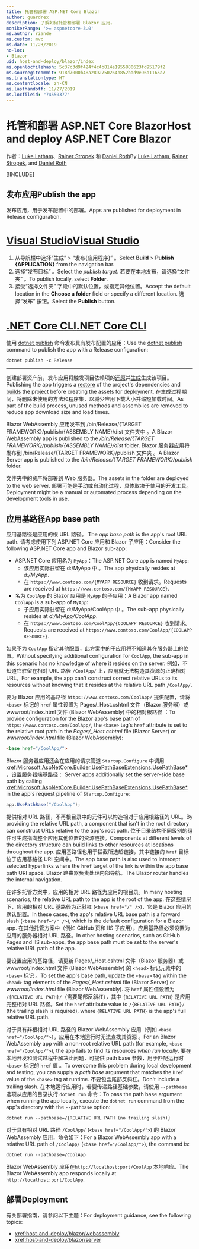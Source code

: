 ```yaml
---
title: 托管和部署 ASP.NET Core Blazor
author: guardrex
description: 了解如何托管和部署 Blazor 应用。
monikerRange: '>= aspnetcore-3.0'
ms.author: riande
ms.custom: mvc
ms.date: 11/23/2019
no-loc:
- Blazor
uid: host-and-deploy/blazor/index
ms.openlocfilehash: 5c37c3d9f424f4c4b814e1955880623fd95179f2
ms.sourcegitcommit: 918d7000b48a2892750264b852bad9e96a1165a7
ms.translationtype: HT
ms.contentlocale: zh-CN
ms.lasthandoff: 11/27/2019
ms.locfileid: "74550377"
---
```

# <a name="host-and-deploy-aspnet-core-opno-locblazor"></a><span data-ttu-id="711a0-103">托管和部署 ASP.NET Core Blazor</span><span class="sxs-lookup"><span data-stu-id="711a0-103">Host and deploy ASP.NET Core Blazor</span></span>

<span data-ttu-id="711a0-104">作者：[Luke Latham](https://github.com/guardrex)、[Rainer Stropek](https://www.timecockpit.com) 和 [Daniel Roth](https://github.com/danroth27)</span><span class="sxs-lookup"><span data-stu-id="711a0-104">By [Luke Latham](https://github.com/guardrex), [Rainer Stropek](https://www.timecockpit.com), and [Daniel Roth](https://github.com/danroth27)</span></span>

[!INCLUDE[](~/includes/blazorwasm-preview-notice.md)]

## <a name="publish-the-app"></a><span data-ttu-id="711a0-105">发布应用</span><span class="sxs-lookup"><span data-stu-id="711a0-105">Publish the app</span></span>

<span data-ttu-id="711a0-106">发布应用，用于发布配置中的部署。</span><span class="sxs-lookup"><span data-stu-id="711a0-106">Apps are published for deployment in Release configuration.</span></span>

# <a name="visual-studiotabvisual-studio"></a>[<span data-ttu-id="711a0-107">Visual Studio</span><span class="sxs-lookup"><span data-stu-id="711a0-107">Visual Studio</span></span>](#tab/visual-studio)

1. <span data-ttu-id="711a0-108">从导航栏中选择“生成”   > “发布{应用程序}”  。</span><span class="sxs-lookup"><span data-stu-id="711a0-108">Select **Build** > **Publish {APPLICATION}** from the navigation bar.</span></span>
1. <span data-ttu-id="711a0-109">选择“发布目标”  。</span><span class="sxs-lookup"><span data-stu-id="711a0-109">Select the *publish target*.</span></span> <span data-ttu-id="711a0-110">若要在本地发布，请选择“文件夹”  。</span><span class="sxs-lookup"><span data-stu-id="711a0-110">To publish locally, select **Folder**.</span></span>
1. <span data-ttu-id="711a0-111">接受“选择文件夹”  字段中的默认位置，或指定其他位置。</span><span class="sxs-lookup"><span data-stu-id="711a0-111">Accept the default location in the **Choose a folder** field or specify a different location.</span></span> <span data-ttu-id="711a0-112">选择“发布”  按钮。</span><span class="sxs-lookup"><span data-stu-id="711a0-112">Select the **Publish** button.</span></span>

# <a name="net-core-clitabnetcore-cli"></a>[<span data-ttu-id="711a0-113">.NET Core CLI</span><span class="sxs-lookup"><span data-stu-id="711a0-113">.NET Core CLI</span></span>](#tab/netcore-cli)

<span data-ttu-id="711a0-114">使用 [dotnet publish](/dotnet/core/tools/dotnet-publish) 命令发布具有发布配置的应用：</span><span class="sxs-lookup"><span data-stu-id="711a0-114">Use the [dotnet publish](/dotnet/core/tools/dotnet-publish) command to publish the app with a Release configuration:</span></span>

```dotnetcli
dotnet publish -c Release
```

---

<span data-ttu-id="711a0-115">创建部署资产前，发布应用将触发项目依赖项的[还原](/dotnet/core/tools/dotnet-restore)并[生成](/dotnet/core/tools/dotnet-build)生成该项目。</span><span class="sxs-lookup"><span data-stu-id="711a0-115">Publishing the app triggers a [restore](/dotnet/core/tools/dotnet-restore) of the project's dependencies and [builds](/dotnet/core/tools/dotnet-build) the project before creating the assets for deployment.</span></span> <span data-ttu-id="711a0-116">在生成过程期间，将删除未使用的方法和程序集，以减少应用下载大小并缩短加载时间。</span><span class="sxs-lookup"><span data-stu-id="711a0-116">As part of the build process, unused methods and assemblies are removed to reduce app download size and load times.</span></span>

<span data-ttu-id="711a0-117">Blazor WebAssembly 应用发布到 /bin/Release/{TARGET FRAMEWORK}/publish/{ASSEMBLY NAME}/dist 文件夹中  。</span><span class="sxs-lookup"><span data-stu-id="711a0-117">A Blazor WebAssembly app is published to the */bin/Release/{TARGET FRAMEWORK}/publish/{ASSEMBLY NAME}/dist* folder.</span></span> <span data-ttu-id="711a0-118">Blazor 服务器应用将发布到 /bin/Release/{TARGET FRAMEWORK}/publish 文件夹  。</span><span class="sxs-lookup"><span data-stu-id="711a0-118">A Blazor Server app is published to the */bin/Release/{TARGET FRAMEWORK}/publish* folder.</span></span>

<span data-ttu-id="711a0-119">文件夹中的资产将部署到 Web 服务器。</span><span class="sxs-lookup"><span data-stu-id="711a0-119">The assets in the folder are deployed to the web server.</span></span> <span data-ttu-id="711a0-120">部署可能是手动或自动化过程，具体取决于使用的开发工具。</span><span class="sxs-lookup"><span data-stu-id="711a0-120">Deployment might be a manual or automated process depending on the development tools in use.</span></span>

## <a name="app-base-path"></a><span data-ttu-id="711a0-121">应用基路径</span><span class="sxs-lookup"><span data-stu-id="711a0-121">App base path</span></span>

<span data-ttu-id="711a0-122">应用基路径是应用的根 URL 路径。 </span><span class="sxs-lookup"><span data-stu-id="711a0-122">The *app base path* is the app's root URL path.</span></span> <span data-ttu-id="711a0-123">请考虑使用下列 ASP.NET Core 应用和 Blazor 子应用：</span><span class="sxs-lookup"><span data-stu-id="711a0-123">Consider the following ASP.NET Core app and Blazor sub-app:</span></span>

* <span data-ttu-id="711a0-124">ASP.NET Core 应用名为 `MyApp`：</span><span class="sxs-lookup"><span data-stu-id="711a0-124">The ASP.NET Core app is named `MyApp`:</span></span>
  * <span data-ttu-id="711a0-125">该应用实际驻留在 d:/MyApp 中  。</span><span class="sxs-lookup"><span data-stu-id="711a0-125">The app physically resides at *d:/MyApp*.</span></span>
  * <span data-ttu-id="711a0-126">在 `https://www.contoso.com/{MYAPP RESOURCE}` 收到请求。</span><span class="sxs-lookup"><span data-stu-id="711a0-126">Requests are received at `https://www.contoso.com/{MYAPP RESOURCE}`.</span></span>
* <span data-ttu-id="711a0-127">名为 `CoolApp` 的 Blazor 应用是 `MyApp` 的子应用：</span><span class="sxs-lookup"><span data-stu-id="711a0-127">A Blazor app named `CoolApp` is a sub-app of `MyApp`:</span></span>
  * <span data-ttu-id="711a0-128">子应用实际驻留在 d:/MyApp/CoolApp 中  。</span><span class="sxs-lookup"><span data-stu-id="711a0-128">The sub-app physically resides at *d:/MyApp/CoolApp*.</span></span>
  * <span data-ttu-id="711a0-129">在 `https://www.contoso.com/CoolApp/{COOLAPP RESOURCE}` 收到请求。</span><span class="sxs-lookup"><span data-stu-id="711a0-129">Requests are received at `https://www.contoso.com/CoolApp/{COOLAPP RESOURCE}`.</span></span>

<span data-ttu-id="711a0-130">如果不为 `CoolApp` 指定其他配置，此方案中的子应用将不知道其在服务器上的位置。</span><span class="sxs-lookup"><span data-stu-id="711a0-130">Without specifying additional configuration for `CoolApp`, the sub-app in this scenario has no knowledge of where it resides on the server.</span></span> <span data-ttu-id="711a0-131">例如，不知道它驻留在相对 URL 路径 `/CoolApp/` 上，应用就无法构造其资源的正确相对 URL。</span><span class="sxs-lookup"><span data-stu-id="711a0-131">For example, the app can't construct correct relative URLs to its resources without knowing that it resides at the relative URL path `/CoolApp/`.</span></span>

<span data-ttu-id="711a0-132">要为 Blazor 应用的基路径 `https://www.contoso.com/CoolApp/` 提供配置，请将 `<base>` 标记的 `href` 属性设置为 Pages/_Host.cshtml 文件（Blazor 服务器）或 wwwroot/index.html 文件 (Blazor WebAssembly) 中的相对根路径   ：</span><span class="sxs-lookup"><span data-stu-id="711a0-132">To provide configuration for the Blazor app's base path of `https://www.contoso.com/CoolApp/`, the `<base>` tag's `href` attribute is set to the relative root path in the *Pages/_Host.cshtml* file (Blazor Server) or *wwwroot/index.html* file (Blazor WebAssembly):</span></span>

```html
<base href="/CoolApp/">
```

Blazor<span data-ttu-id="711a0-133"> 服务器应用还会在应用的请求管道 `Startup.Configure` 中调用 <xref:Microsoft.AspNetCore.Builder.UsePathBaseExtensions.UsePathBase*>，设置服务器端基路径：</span><span class="sxs-lookup"><span data-stu-id="711a0-133"> Server apps additionally set the server-side base path by calling <xref:Microsoft.AspNetCore.Builder.UsePathBaseExtensions.UsePathBase*> in the app's request pipeline of `Startup.Configure`:</span></span>

```csharp
app.UsePathBase("/CoolApp");
```

<span data-ttu-id="711a0-134">提供相对 URL 路径，不再根目录中的元件可以构造相对于应用根路径的 URL。</span><span class="sxs-lookup"><span data-stu-id="711a0-134">By providing the relative URL path, a component that isn't in the root directory can construct URLs relative to the app's root path.</span></span> <span data-ttu-id="711a0-135">位于目录结构不同级别的组件可生成指向整个应用其他位置的资源链接。</span><span class="sxs-lookup"><span data-stu-id="711a0-135">Components at different levels of the directory structure can build links to other resources at locations throughout the app.</span></span> <span data-ttu-id="711a0-136">应用基路径也用于拦截所选超链接，其中链接的 `href` 目标位于应用基路径 URI 空间中。</span><span class="sxs-lookup"><span data-stu-id="711a0-136">The app base path is also used to intercept selected hyperlinks where the `href` target of the link is within the app base path URI space.</span></span> <span data-ttu-id="711a0-137">Blazor 路由器负责处理内部导航。</span><span class="sxs-lookup"><span data-stu-id="711a0-137">The Blazor router handles the internal navigation.</span></span>

<span data-ttu-id="711a0-138">在许多托管方案中，应用的相对 URL 路径为应用的根目录。</span><span class="sxs-lookup"><span data-stu-id="711a0-138">In many hosting scenarios, the relative URL path to the app is the root of the app.</span></span> <span data-ttu-id="711a0-139">在这些情况下，应用的相对 URL 基路径为正斜杠 (`<base href="/" />`)，它是 Blazor 应用的默认配置。</span><span class="sxs-lookup"><span data-stu-id="711a0-139">In these cases, the app's relative URL base path is a forward slash (`<base href="/" />`), which is the default configuration for a Blazor app.</span></span> <span data-ttu-id="711a0-140">在其他托管方案中（例如 GitHub 页和 IIS 子应用），应用基路径必须设置为应用的服务器相对 URL 路径。</span><span class="sxs-lookup"><span data-stu-id="711a0-140">In other hosting scenarios, such as GitHub Pages and IIS sub-apps, the app base path must be set to the server's relative URL path of the app.</span></span>

<span data-ttu-id="711a0-141">要设置应用的基路径，请更新 Pages/_Host.cshtml 文件（Blazor 服务器）或 wwwroot/index.html 文件 (Blazor WebAssembly) 的 `<head>` 标记元素中的 `<base>` 标记   。</span><span class="sxs-lookup"><span data-stu-id="711a0-141">To set the app's base path, update the `<base>` tag within the `<head>` tag elements of the *Pages/_Host.cshtml* file (Blazor Server) or *wwwroot/index.html* file (Blazor WebAssembly).</span></span> <span data-ttu-id="711a0-142">将 `href` 属性值设置为 `/{RELATIVE URL PATH}/`（需要尾部反斜杠），其中 `{RELATIVE URL PATH}` 是应用完整相对 URL 路径。</span><span class="sxs-lookup"><span data-stu-id="711a0-142">Set the `href` attribute value to `/{RELATIVE URL PATH}/` (the trailing slash is required), where `{RELATIVE URL PATH}` is the app's full relative URL path.</span></span>

<span data-ttu-id="711a0-143">对于具有非根相对 URL 路径的 Blazor WebAssembly 应用（例如 `<base href="/CoolApp/">`），应用在本地运行时无法查找其资源  。</span><span class="sxs-lookup"><span data-stu-id="711a0-143">For an Blazor WebAssembly app with a non-root relative URL path (for example, `<base href="/CoolApp/">`), the app fails to find its resources *when run locally*.</span></span> <span data-ttu-id="711a0-144">要在本地开发和测试过程中解决此问题，可提供 path base 参数，用于匹配运行时 `<base>` 标记的 `href` 值  。</span><span class="sxs-lookup"><span data-stu-id="711a0-144">To overcome this problem during local development and testing, you can supply a *path base* argument that matches the `href` value of the `<base>` tag at runtime.</span></span> <span data-ttu-id="711a0-145">不要包含尾部反斜杠。</span><span class="sxs-lookup"><span data-stu-id="711a0-145">Don't include a trailing slash.</span></span> <span data-ttu-id="711a0-146">在本地运行应用时，若要传递路径基础参数，请使用 `--pathbase` 选项从应用的目录执行 `dotnet run` 命令：</span><span class="sxs-lookup"><span data-stu-id="711a0-146">To pass the path base argument when running the app locally, execute the `dotnet run` command from the app's directory with the `--pathbase` option:</span></span>

```dotnetcli
dotnet run --pathbase=/{RELATIVE URL PATH (no trailing slash)}
```

<span data-ttu-id="711a0-147">对于具有相对 URL 路径 `/CoolApp/` (`<base href="/CoolApp/">`) 的 Blazor WebAssembly 应用，命令如下：</span><span class="sxs-lookup"><span data-stu-id="711a0-147">For a Blazor WebAssembly app with a relative URL path of `/CoolApp/` (`<base href="/CoolApp/">`), the command is:</span></span>

```dotnetcli
dotnet run --pathbase=/CoolApp
```

<span data-ttu-id="711a0-148">Blazor WebAssembly 应用在`http://localhost:port/CoolApp` 本地响应。</span><span class="sxs-lookup"><span data-stu-id="711a0-148">The Blazor WebAssembly app responds locally at `http://localhost:port/CoolApp`.</span></span>

## <a name="deployment"></a><span data-ttu-id="711a0-149">部署</span><span class="sxs-lookup"><span data-stu-id="711a0-149">Deployment</span></span>

<span data-ttu-id="711a0-150">有关部署指南，请参阅以下主题：</span><span class="sxs-lookup"><span data-stu-id="711a0-150">For deployment guidance, see the following topics:</span></span>

* <xref:host-and-deploy/blazor/webassembly>
* <xref:host-and-deploy/blazor/server>
